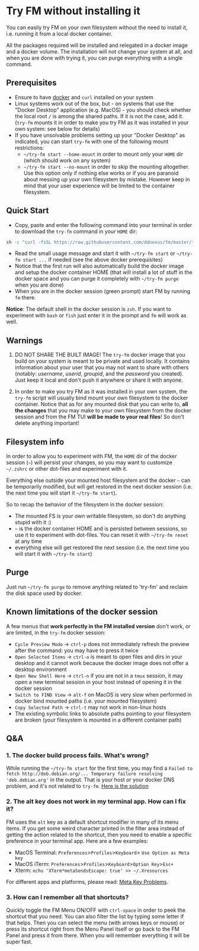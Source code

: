 # Try FM without installing it

You can easily try FM on your own filesystem without the need to install it, i.e. running it from a local docker container.

All the packages required will be installed and relegated in a docker image and a docker volume. The installation will not change your system at all, and when you are done with trying it, you can purge everything with a single command.

## Prerequisites

- Ensure to have [docker](https://www.docker.com) and `curl` installed on your system
- Linux systems work out of the box, but - on systems that use the "Docker Desktop" application (e.g. MacOS) - you should check whether the local root `/` is among the shared paths. If it is not the case, add it. (`try-fm` mounts it in order to make you try FM as it was installed in your own system: see below for details)
- If you have unsolvable problems setting up your "Docker Desktop" as indicated, you can start `try-fm` with one of the following mount restrictions:
  - `~/try-fm start --home-mount` in order to mount only your `HOME` dir (which should work on any system)
  - `~/try-fm start --no-mount` in order to skip the mounting altogether. Use this option only if nothing else works or if you are paranoid about messing up your own filesystem by mistake. However keep in mind that your user experience will be limited to the container filesystem.

## Quick Start

- Copy, paste and enter the following command into your terminal in order to download the `try-fm` command in your `HOME` dir:

```sh
sh -c "curl -fsSL https://raw.githubusercontent.com/ddnexus/fm/master/try-fm/try-fm -o ~/try-fm; chmod +x ~/try-fm; ~/try-fm"
```

- Read the small usage message and start it with `~/try-fm start` or `~/try-fm start ...` if needed (see the above docker prerequisites)
- Notice that the first run will also automatically build the docker image and setup the docker container HOME (that will install a lot of stuff in the docker space and you can purge it completely with `~/try-fm purge` when you are done)
- When you are in the docker session (green prompt) start FM by running `fm` there.

__Notice__: The default shell in the docker session is `zsh`. If you want to experiment with `bash` or `fish` just enter it in the prompt and `fm` will work as well.

## Warnings

1. DO NOT SHARE THE BUILT IMAGE! The `try-fm` docker image that you build on your system is meant to be private and used locally. It contains information about your user that you may not want to share with others (notably: _username_, _userid_, _groupid_, and the _password_ you created). Just keep it local and don't push it anywhere or share it with anyone.

2. In order to make you try FM as it was installed in your own system, the `try-fm` script will usually bind mount your own filesystem to the docker container. Notice that as for any mounted disk that you can write to, __all the changes__ that you may make to your own filesystem from the docker session and from the FM TUI __will be made to your real files__! So don't delete anything important!

## Filesystem info

In order to allow you to experiment with FM, the `HOME` dir of the docker session (`~`) will persist your changes, so you may want to customize `~/.zshrc` or other dot-files and experiment with it.

Everything else outside your mounted host filesystem and the docker `~` can be temporarily modified, but will get restored in the next docker session (i.e. the next time you will start it `~/try-fm start`).

So to recap the behavior of the filesystem in the docker session:

- The mounted FS is your own writable filesystem, so don't do anything stupid with it :)
- `~` is the docker container HOME and is persisted between sessions, so use it to experiment with dot-files. You can reset it with `~/try-fm reset` at any time
- everything else will get restored the next session (i.e. the next time you will start it with `~/try-fm start`)

## Purge

Just run `~/try-fm purge` to remove anything related to 'try-fm' and reclaim the disk space used by docker.

## Known limitations of the docker session

A few menus that __work perfectly in the FM installed version__ don't work, or are limited, in the `try-fm` docker session:

- `Cycle Preview Mode` -> `ctrl-p` does not immediately refresh the preview after the command: you may have to press it twice
- `Open Selected Items` -> `ctrl-o` is meant to open files and dirs in your desktop and it cannot work because the docker image does not offer a desktop environment
- `Open New Shell Here` -> `ctrl-n` if you are not in a `tmux` session, it may open a new terminal session in your host instead of opening it in the docker session
- `Switch to FIND View` -> `alt-f` on MacOS is very slow when performed in docker bind mounted paths (i.e. your mounted filesystem)
- `Copy Selected Path` -> `ctrl-t` may not work in non-linux hosts
- The existing symbolic links to absolute paths pointing to your filesystem are broken (your filesystem is mounted in a different container path)

## Q&A

### 1. The docker build process fails. What's wrong?

While running the `~/try-fm start` for the first time, you may find a `Failed to fetch http://deb.debian.org/... Temporary failure resolving 'deb.debian.org'` in the output. That is your host or your docker DNS problem, and it's not related to `try-fm`. [Here is the solution](https://stackoverflow.com/questions/51034120/docker-could-not-resolve-deb-debian-org)

### 2. The alt key does not work in my terminal app. How can I fix it?

FM uses the `alt` key as a default shortcut modifier in many of its menu items. If you get some weird character printed in the filter area instead of getting the action related to the shortcut, then you need to enable a specific preference in your terminal app. Here are a few examples:

- MacOS Terminal: `Preferences`>`Profiles`>`Keyboard`> `Use Option as Meta key`
- MacOS iTerm: `Preferences`>`Profiles`>`Keyboard`>`Option Key`>`Esc+`
- Xterm: `echo 'XTerm*metaSendsEscape: true' >> ~/.Xresources`

For different apps and platforms, please read: [Meta Key Problems](https://www.emacswiki.org/emacs/MetaKeyProblems).

### 3. How can I remember all that shortcuts?

Quickly toggle the FM Menu ON/OFF with `ctrl-space` in order to peek the shortcut that you need. You can also filter the list by typing some letter if that helps. Then you can select the menu (with arrows keys or mouse) or press its shortcut right from the Menu Panel itself or go back to the FM Panel and press it from there. When you will remember everything it will be super fast.
